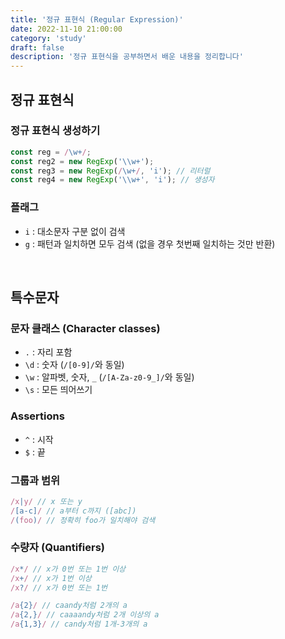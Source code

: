 ```yaml
---
title: '정규 표현식 (Regular Expression)'
date: 2022-11-10 21:00:00
category: 'study'
draft: false
description: '정규 표현식을 공부하면서 배운 내용을 정리합니다'
---
```


## 정규 표현식

### 정규 표현식 생성하기

```js
const reg = /\w+/;
const reg2 = new RegExp('\\w+');
const reg3 = new RegExp(/\w+/, 'i'); // 리터럴
const reg4 = new RegExp('\\w+', 'i'); // 생성자
```

### 플래그

- `i` : 대소문자 구분 없이 검색
- `g` : 패턴과 일치하면 모두 검색 (없을 경우 첫번째 일치하는 것만 반환)

<br />

## 특수문자

### 문자 클래스 (Character classes)

- `.` : 자리 포함
- `\d` : 숫자 (`/[0-9]/`와 동일)
- `\w` : 알파벳, 숫자, `_` (`/[A-Za-z0-9_]/`와 동일)
- `\s` : 모든 띄어쓰기

### Assertions

- `^` : 시작
- `$` : 끝

### 그룹과 범위

```js
/x|y/ // x 또는 y
/[a-c]/ // a부터 c까지 ([abc])
/(foo)/ // 정확히 foo가 일치해야 검색
```

### 수량자 (Quantifiers)

```js
/x*/ // x가 0번 또는 1번 이상
/x+/ // x가 1번 이상
/x?/ // x가 0번 또는 1번

/a{2}/ // caandy처럼 2개의 a
/a{2,}/ // caaaandy처럼 2개 이상의 a
/a{1,3}/ // candy처럼 1개-3개의 a
```

<br />
<br />
